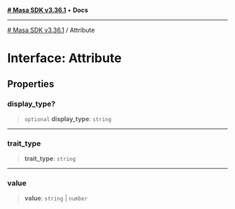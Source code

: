 [**# Masa SDK v3.36.1**](../README.md) • **Docs**

***

[# Masa SDK v3.36.1](../globals.md) / Attribute

# Interface: Attribute

## Properties

### display\_type?

> `optional` **display\_type**: `string`

***

### trait\_type

> **trait\_type**: `string`

***

### value

> **value**: `string` \| `number`

